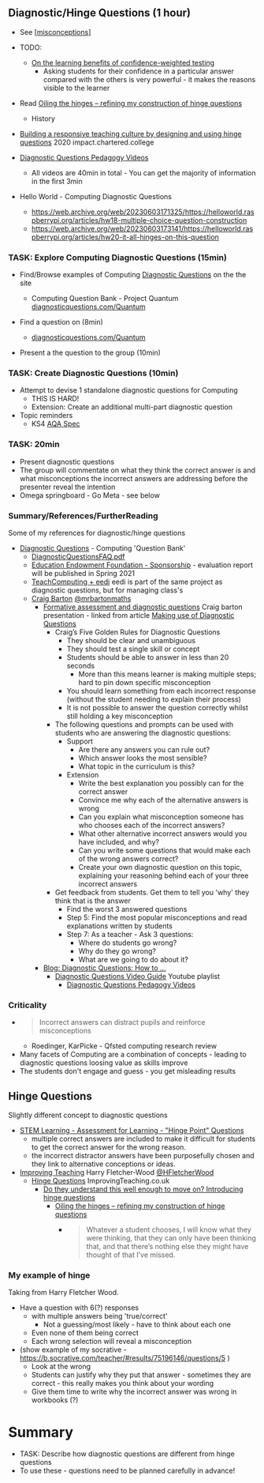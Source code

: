 
Diagnostic/Hinge Questions (1 hour)
--------------------------

* See [[misconceptions]]

* TODO:
    * [On the learning benefits of confidence-weighted testing](https://cognitiveresearchjournal.springeropen.com/articles/10.1186/s41235-016-0003-x)
        * Asking students for their confidence in a particular answer compared with the others is very powerful - it makes the reasons visible to the learner


* Read [Oiling the hinges – refining my construction of hinge questions](https://improvingteaching.co.uk/2013/11/03/oiling-the-hinges-refining-my-construction-of-hinge-question/)
    * History
* [Building a responsive teaching culture by designing and using hinge questions](https://impact.chartered.college/article/building-responsive-teaching-culture-hinge-questions/) 2020 impact.chartered.college
* [Diagnostic Questions Pedagogy Videos](https://www.youtube.com/watch?v=HlRJIsZnITs&list=PL7BJ-1MkmUZ90bnxd_e-AsIgIsJEGOkC0&index=1)
    * All videos are 40min in total - You can get the majority of information in the first 3min
* Hello World - Computing Diagnostic Questions
    * https://web.archive.org/web/20230603171325/https://helloworld.raspberrypi.org/articles/hw18-multiple-choice-question-construction
    * https://web.archive.org/web/20230603173141/https://helloworld.raspberrypi.org/articles/hw20-it-all-hinges-on-this-question


### TASK: Explore Computing Diagnostic Questions (15min)
* Find/Browse examples of Computing [Diagnostic Questions](https://diagnosticquestions.com/) on the the site
    * Computing Question Bank - Project Quantum [diagnosticquestions.com/Quantum](https://diagnosticquestions.com/Quantum)

* Find a question on (8min)
    * [diagnosticquestions.com/Quantum](https://diagnosticquestions.com/Quantum)
* Present a the question to the group (10min)


### TASK: Create Diagnostic Questions (10min)
* Attempt to devise 1 standalone diagnostic questions for Computing
    * THIS IS HARD!
    * Extension: Create an additional multi-part diagnostic question
* Topic reminders
    * KS4 [AQA Spec](https://www.aqa.org.uk/subjects/computer-science-and-it/gcse/computer-science-8525/subject-content)

### TASK: 20min
* Present diagnostic questions 
* The group will commentate on what they think the correct answer is and what misconceptions the incorrect answers are addressing before the presenter reveal the intention
* Omega springboard - Go Meta - see below

### Summary/References/FurtherReading


Some of my references for diagnostic/hinge questions

* [Diagnostic Questions](https://diagnosticquestions.com/) - Computing 'Question Bank'
    * [DiagnosticQuestionsFAQ.pdf](https://diagnosticquestions.com/Uploads/DiagnosticQuestionsFAQ.pdf)
    * [Education Endowment Foundation - Sponsorship](https://educationendowmentfoundation.org.uk/projects-and-evaluation/projects/diagnostic-questions/) - evaluation report will be published in Spring 2021
    * [TeachComputing + eedi](https://eedi.com/projects/teach-computing) eedi is part of the same project as diagnostic questions, but for managing class's
    * [Craig Barton](https://craigbarton.podia.com/) [@mrbartonmaths](https://twitter.com/mrbartonmaths)
        * [Formative assessment and diagnostic questions](https://www.lboro.ac.uk/media/media/services/lumen/Formative%20assessment%20slides.pdf) Craig barton presentation - linked from article [Making use of Diagnostic Questions](https://www.lboro.ac.uk/services/lumen/resources/lumen-blog/blog-post-two/)
            * Craig’s Five Golden Rules for Diagnostic Questions
                * They should be clear and unambiguous
                * They should test a single skill or concept
                * Students should be able to answer in less than 20 seconds
                    * More than this means learner is making multiple steps; hard to pin down specific misconception
                * You should learn something from each incorrect response (without the student needing to explain their process)
                * It is not possible to answer the question correctly whilst still holding a key misconception
            * The following questions and prompts can be used with students who are answering the diagnostic questions:
                * Support
                    * Are there any answers you can rule out?
                    * Which answer looks the most sensible?
                    * What topic in the curriculum is this?
                * Extension
                    * Write the best explanation you possibly can for the correct answer
                    * Convince me why each of the alternative answers is wrong
                    * Can you explain what misconception someone has who chooses each of the incorrect answers?
                    * What other alternative incorrect answers would you have included, and why?
                    * Can you write some questions that would make each of the wrong answers correct?
                    * Create your own diagnostic question on this topic, explaining your reasoning behind each of your three incorrect answers
            * Get feedback from students. Get them to tell you 'why' they think that is the answer
                * Find the worst 3 answered questions
                * Step 5: Find the most popular misconceptions and read explanations written by students
                * Step 7: As a teacher - Ask 3 questions:
                    * Where do students go wrong?
                    * Why do they go wrong?
                    * What are we going to do about it?
        * [Blog: Diagnostic Questions: How to ...](http://www.mrbartonmaths.com/blog/diagnostic-questions/)
            * [Diagnostic Questions Video Guide](https://www.youtube.com/c/mrbartonmaths/playlists?view=50&sort=dd&shelf_id=8) Youtube playlist
                * [Diagnostic Questions Pedagogy Videos](https://www.youtube.com/watch?v=HlRJIsZnITs&list=PL7BJ-1MkmUZ90bnxd_e-AsIgIsJEGOkC0&index=1)

### Criticality

* > Incorrect answers can distract pupils and reinforce misconceptions
    * Roedinger, KarPicke - Qfsted computing research review
* Many facets of Computing are a combination of concepts - leading to diagnostic questions loosing value as skills improve
* The students don't engage and guess - you get misleading results


Hinge Questions
---------------

Slightly different concept to diagnostic questions

* [STEM Learning - Assessment for Learning - "Hinge Point" Questions](https://www.stem.org.uk/assessment-for-learning)
    * multiple correct answers are included to make it difficult for students to get the correct answer for the wrong reason.
    * the incorrect distractor answers have been purposefully chosen and they link to alternative conceptions or ideas.
* [Improving Teaching](https://improvingteaching.co.uk/) Harry Fletcher-Wood [@HFletcherWood](https://twitter.com/HFletcherWood)
    * [Hinge Questions](https://improvingteaching.co.uk/hinge-questions-hub/) ImprovingTeaching.co.uk
        * [Do they understand this well enough to move on? Introducing hinge questions](https://improvingteaching.co.uk/2013/08/17/do-they-understand-this-well-enough-to-move-on-introducing-hinge-questions/)
            * [Oiling the hinges – refining my construction of hinge questions](https://improvingteaching.co.uk/2013/11/03/oiling-the-hinges-refining-my-construction-of-hinge-question/)
                * > Whatever a student chooses, I will know what they were thinking, that they can only have been thinking that, and that there’s nothing else they might have thought of that I’ve missed.

### My example of hinge

Taking from Harry Fletcher Wood.
* Have a question with 6(?) responses
    * with multiple answers being 'true/correct'
        * Not a guessing/most likely - have to think about each one
    * Even none of them being correct
    * Each wrong selection will reveal a misconception
* (show example of my socrative - https://b.socrative.com/teacher/#results/75196146/questions/5 )
    * Look at the wrong
    * Students can justify why they put that answer - sometimes they are correct - this really makes you think about your wording
    * Give them time to write why the incorrect answer was wrong in workbooks (?)



Summary
=======

* TASK: Describe how diagnostic questions are different from hinge questions
* To use these - questions need to be planned carefully in advance!



[//begin]: # "Autogenerated link references for markdown compatibility"
[misconceptions]: misconceptions.md "Misconceptions"
[//end]: # "Autogenerated link references"